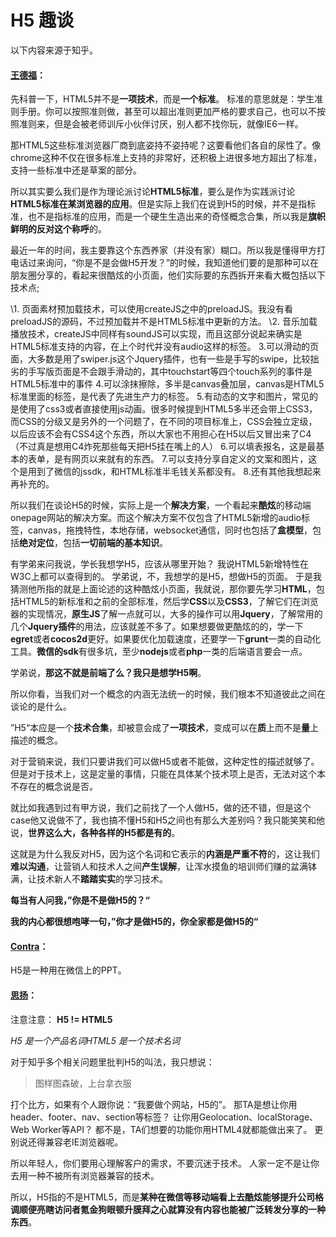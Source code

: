 # H5 趣谈

以下内容来源于知乎。

#### [王德福](https://www.zhihu.com/people/wonderful611)：

先科普一下，HTML5并不是**一项技术**，而是**一个标准**。
标准的意思就是：学生准则手册。你可以按照准则做，甚至可以超出准则更加严格的要求自己，也可以不按照准则来，但是会被老师训斥小伙伴讨厌，别人都不找你玩，就像IE6一样。

那HTML5这些标准浏览器厂商到底姿持不姿持呢？这要看他们各自的尿性了。像chrome这种不仅在很多标准上支持的非常好，还积极上进很多地方超出了标准，支持一些标准中还是草案的部分。

所以其实要么我们是作为理论派讨论**HTML5标准**，要么是作为实践派讨论**HTML5标准在某浏览器的应用**。但是实际上我们在说到H5的时候，并不是指标准，也不是指标准的应用，而是一个硬生生造出来的奇怪概念合集，所以我是**旗帜鲜明的反对这个称呼**的。

最近一年的时间，我主要靠这个东西养家（并没有家）糊口。所以我是懂得甲方打电话过来询问，“你是不是会做H5开发？”的时候，我知道他们要的是那种可以在朋友圈分享的，看起来很酷炫的小页面，他们实际要的东西拆开来看大概包括以下技术点;

\1. 页面素材预加载技术，可以使用createJS之中的preloadJS。我没有看preloadJS的源码，不过预加载并不是HTML5标准中更新的方法。
\2. 音乐加载播放技术，createJS中同样有soundJS可以实现，而且这部分说起来确实是HTML5标准支持的内容，在上个时代并没有audio这样的标签。
3.可以滑动的页面，大多数是用了swiper.js这个Jquery插件，也有一些是手写的swipe，比较拙劣的手写版页面是不会跟手滑动的，其中touchstart等四个touch系列的事件是HTML5标准中的事件
4.可以涂抹擦除，多半是canvas叠加层，canvas是HTML5标准里面的标签，是代表了先进生产力的标签。
5.有动态的文字和图片，常见的是使用了css3或者直接使用js动画。很多时候提到HTML5多半还会带上CSS3，而CSS的分级又是另外的一个问题了，在不同的项目标准上，CSS会独立定级，以后应该不会有CSS4这个东西，所以大家也不用担心在H5以后又冒出来了C4（不过真是想用C4炸死那些每天把H5挂在嘴上的人）
6.可以填表报名，这是最基本的表单，是有网页以来就有的东西。
7.可以支持分享自定义的文案和图片，这个是用到了微信的jssdk，和HTML标准半毛钱关系都没有。
8.还有其他我想起来再补充的。

所以我们在谈论H5的时候，实际上是一个**解决方案**，一个看起来**酷炫**的移动端onepage网站的解决方案。而这个解决方案不仅包含了HTML5新增的audio标签，canvas，拖拽特性，本地存储，websocket通信，同时也包括了**盒模型**，包括**绝对定位**，包括**一切前端的基本知识**。

有学弟来问我说，学长我想学H5，应该从哪里开始？
我说HTML5新增特性在W3C上都可以查得到的。
学弟说，不，我想学的是H5，想做H5的页面。
于是我猜测他所指的就是上面论述的这种酷炫小页面，我就说，那你要先学习**HTML**，包括HTML5的新标准和之前的全部标准，然后学**CSS**以及**CSS3**，了解它们在浏览器的实现情况，**原生JS**了解一点就可以，大多的操作可以用**Jquery**，了解常用的几个**Jquery插件**的用法，应该就差不多了。如果想要做更酷炫的的，学一下**egret**或者**cocos2d**更好。如果要优化加载速度，还要学一下**grunt**一类的自动化工具。**微信的sdk**有很多坑，至少**nodejs**或者**php**一类的后端语言要会一点。

学弟说，**那这不就是前端了么？我只是想学H5啊**。

所以你看，当我们对一个概念的内涵无法统一的时候，我们根本不知道彼此之间在谈论的是什么。

”H5“本应是一个**技术合集**，却被意会成了**一项技术**，变成可以在**质**上而不是**量**上描述的概念。

对于营销来说，我们只要讲我们可以做H5或者不能做，这种定性的描述就够了。但是对于技术上，这是定量的事情，只能在具体某个技术项上是否，无法对这个本不存在的概念说是否。

就比如我遇到过有甲方说，我们之前找了一个人做H5，做的还不错，但是这个case他又说做不了，我也搞不懂H5和H5之间也有那么大差别吗？我只能笑笑和他说，**世界这么大，各种各样的H5都是有的**。

这就是为什么我反对H5，因为这个名词和它表示的**内涵是严重不符**的，这让我们**难以沟通**，让营销人和技术人之间**产生误解**，让浑水摸鱼的培训师们赚的盆满钵满，让技术新人不**踏踏实实**的学习技术。

**每当有人问我，”你是不是做H5的？“**

**我的内心都很想咆哮一句，”你才是做H5的，你全家都是做H5的“**

#### [Contra](https://www.zhihu.com/people/contra)：

H5是一种用在微信上的PPT。

#### [思扬](https://www.zhihu.com/people/siyang)：

注意注意： **H5 != HTML5**

*H5 是一个产品名词HTML5 是一个技术名词*

对于知乎多个相关问题里批判H5的叫法，我只想说：

> 图样图森破，上台拿衣服

打个比方，如果有个人跟你说：“我要做个网站，H5的”。
那TA是想让你用header、footer、nav、section等标签？
让你用Geolocation、localStorage、Web Worker等API？
都不是，TA们想要的功能你用HTML4就都能做出来了。
更别说还得兼容老IE浏览器呢。

所以年轻人，你们要用心理解客户的需求，不要沉迷于技术。
人家一定不是让你去用一种不被所有浏览器兼容的技术。

所以，H5指的不是HTML5，而是**某种在微信等移动端看上去酷炫能够提升公司格调顺便亮瞎访问者氪金狗眼顿升膜拜之心****就算没有内容也能被广泛转发****分享的一种东西**。